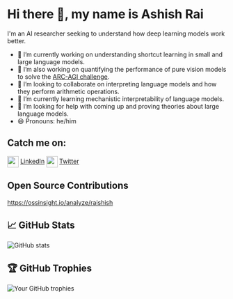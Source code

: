 # Hi there 👋, my name is Ashish Rai

I'm an AI researcher seeking to understand how deep learning models work better.
- 🔭 I’m currently working on understanding shortcut learning in small and large language models.
- 🔭 I’m also working on quantifying the performance of pure vision models to solve the [ARC-AGI challenge](https://arcprize.org/).
- 👯 I’m looking to collaborate on interpreting language models and how they perform arithmetic operations.
- 🌱 I’m currently learning mechanistic interpretability of language models.
- 🤔 I’m looking for help with coming up and proving theories about large language models.
- 😄 Pronouns: he/him

## Catch me on:
<a href = 'https://www.linkedin.com/in/raishish/'> <img width = '26px' align= 'center' src="https://upload.wikimedia.org/wikipedia/commons/thumb/8/81/LinkedIn_icon.svg/768px-LinkedIn_icon.svg.png"/></a> [LinkedIn](https://www.linkedin.com/in/raishish/)      <a href = 'https://twitter.com/raish1sh'> <img width = '26px' align= 'center' src="https://upload.wikimedia.org/wikipedia/commons/6/6f/Logo_of_Twitter.svg"/></a> [Twitter](https://twitter.com/raish1sh)

## Open Source Contributions
https://ossinsight.io/analyze/raishish

## 📈 GitHub Stats
![GitHub stats](https://github-readme-stats.vercel.app/api?username=raishish&count_private=true&show_icons=true&theme=nightowl)

## 🏆 GitHub Trophies
![Your GitHub trophies](https://github-profile-trophy.vercel.app/?username=raishish&theme=radical)
